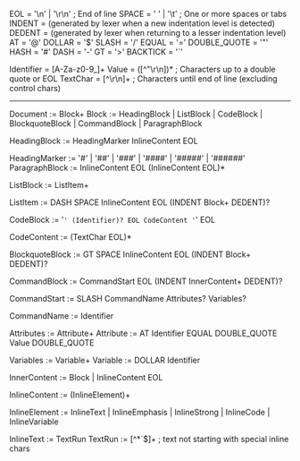 EOL           = '\n' | '\r\n'      ; End of line
SPACE         = ' ' | '\t'         ; One or more spaces or tabs
INDENT        = (generated by lexer when a new indentation level is detected)
DEDENT        = (generated by lexer when returning to a lesser indentation level)
AT            = '@'
DOLLAR        = '$'
SLASH         = '/'
EQUAL         = '='
DOUBLE_QUOTE  = '"'
HASH          = '#'
DASH          = '-'
GT            = '>'
BACKTICK      = '`'

Identifier    = [A-Za-z0-9_]+
Value         = ([^"\r\n])*       ; Characters up to a double quote or EOL
TextChar      = [^\r\n]+          ; Characters until end of line (excluding control chars)


---


Document := Block+
Block := HeadingBlock
       | ListBlock
       | CodeBlock
       | BlockquoteBlock
       | CommandBlock
       | ParagraphBlock

HeadingBlock := HeadingMarker InlineContent EOL

HeadingMarker := '#' | '##' | '###' | '####' | '#####' | '######'
ParagraphBlock := InlineContent EOL (InlineContent EOL)*

ListBlock := ListItem+

ListItem  := DASH SPACE InlineContent EOL (INDENT Block+ DEDENT)?

CodeBlock := '```' (Identifier)? EOL CodeContent '```' EOL

CodeContent := (TextChar EOL)*

BlockquoteBlock := GT SPACE InlineContent EOL (INDENT Block+ DEDENT)?

CommandBlock := CommandStart EOL (INDENT InnerContent+ DEDENT)?

CommandStart := SLASH CommandName Attributes? Variables?

CommandName := Identifier

Attributes := Attribute+
Attribute  := AT Identifier EQUAL DOUBLE_QUOTE Value DOUBLE_QUOTE

Variables  := Variable+
Variable   := DOLLAR Identifier

InnerContent := Block
              | InlineContent EOL


InlineContent := (InlineElement)+

InlineElement := InlineText
               | InlineEmphasis
               | InlineStrong
               | InlineCode
               | InlineVariable

InlineText := TextRun
TextRun := [^*`$]+  ; text not starting with special inline chars